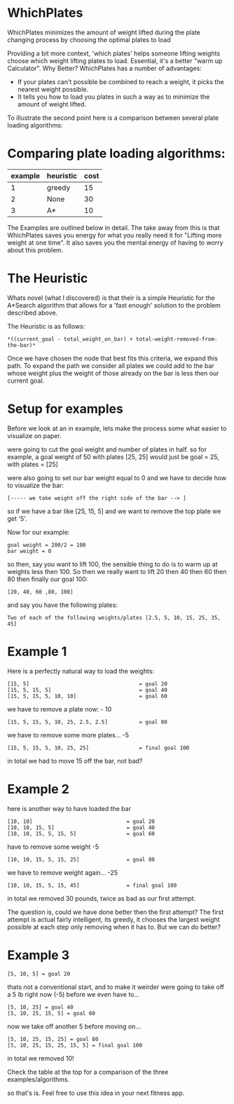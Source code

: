 WhichPlates
===================================================
WhichPlates minimizes the amount of weight lifted during the plate 
changing process by choosing the optimal plates to load

Providing a bit more context, 'which plates' helps someone lifting weights 
choose which weight lifting plates to load. Essential, it's a better "warm up 
Calculator". Why Better? WhichPlates has a number of advantages:

* If your plates can't possible be combined to reach a weight, it picks the nearest weight possible.
* It tells you how to load you plates in such a way as to minimize the amount of weight lifted.

To illustrate the second point here is a comparison between several
plate loading algorithms:

Comparing plate loading algorithms:
=================================================

| example | heuristic | cost |
|---------|-----------|------|
| 1       | greedy    | 15   |
| 2       | None      | 30   |
| 3       | A*        | 10   |

The Examples are outlined below in detail. The take away from this is that
WhichPlates saves you energy for what you really need it for "Lifting 
more weight at one time". It also saves you the mental energy of having to
worry about this problem.

The Heuristic
=====================================================
Whats novel (what I discovered) is that their is a simple Heuristic for
the A*Search algorithm that allows for a 'fast enough' solution to the problem
described above.

The Heuristic is as follows:

    *((current_goal - total_weight_on_bar) + total-weight-removed-from-the-bar)*

Once we have chosen the node that best fits this criteria, we expand this path.
To expand the path we consider all plates we could add to the bar
whose weight plus the weight of those already on the bar is less then our current goal.

Setup for examples
===================================================
Before we look at an in example, lets make the process some what easier to visualize
on paper.

were going to cut the goal weight and number of plates in half. 
so for example, a goal weight of 50 with plates [25, 25] would just be
goal = 25, with plates = [25]

were also going to set our bar weight equal to 0
and we have to decide how to visualize the bar:

    [----- we take weight off the right side of the bar --> ]

so if we have a bar like [25, 15, 5] and we want to remove the top plate we get '5'.

Now for our example:

    goal weight = 200/2 = 100
    bar weight = 0

so then, say you want to lift 100, the sensible thing to do is to warm up
at weights less then 100. So then we really want to lift 20 then 40 then 60 then
80 then finally our goal 100:

    [20, 40, 60 ,80, 100]

and say you have the following plates:

    Two of each of the following weights/plates [2.5, 5, 10, 15, 25, 35, 45]

Example 1
===================================================
Here is a perfectly natural way to load the weights:

    [15, 5]                                   = goal 20
    [15, 5, 15, 5]                            = goal 40
    [15, 5, 15, 5, 10, 10]                    = goal 60

we have to remove a plate now: - 10

    [15, 5, 15, 5, 10, 25, 2.5, 2.5]          = goal 80

we have to remove some more plates... -5

    [15, 5, 15, 5, 10, 25, 25]                = final goal 100

in total we had to move 15 off the bar, not bad? 

  
Example 2
===================================================
here is another way to have loaded the bar

    [10, 10]                              = goal 20
    [10, 10, 15, 5]                       = goal 40
    [10, 10, 15, 5, 15, 5]                = goal 60

have to remove some weight -5

    [10, 10, 15, 5, 15, 25]               = goal 80

we have to remove weight again... -25

    [10, 10, 15, 5, 15, 45]               = final goal 100

in total we removed 30 pounds, twice as bad as our first attempt.


The question is, could we have done better then the first attempt? The first
attempt is actual fairly intelligent, its greedy, it chooses the largest 
weight possible at each step only removing when it has to.
But we can do better?

Example 3 
==================================================
  
    [5, 10, 5] = goal 20

thats not a conventional start, and to make it weirder were going to take off a 5 lb
right now (-5) before we even have to...

    [5, 10, 25] = goal 40
    [5, 10, 25, 15, 5] = goal 60

now we take off another 5 before moving on...

    [5, 10, 25, 15, 25] = goal 80
    [5, 10, 25, 15, 25, 15, 5] = final goal 100

in total we removed 10!

Check the table at the top for a comparison of the three examples/algorithms.

so that's is. Feel free to use this idea in your next fitness app.

